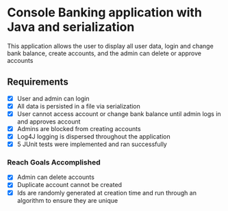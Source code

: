 # Console Banking application with Java and serialization

This application allows the user to display all user data, login and change bank balance, create accounts, and the admin can delete or approve accounts

## Requirements

- [x] User and admin can login
- [x] All data is persisted in a file via serialization
- [x] User cannot access account or change bank balance until admin logs in and approves account
- [x] Admins are blocked from creating accounts
- [x] Log4J logging is dispersed throughout the application
- [x] 5 JUnit tests were implemented and ran successfully

### Reach Goals Accomplished

- [x] Admin can delete accounts
- [x] Duplicate account cannot be created
- [x] Ids are randomly generated at creation time and run through an algorithm to ensure they are unique
